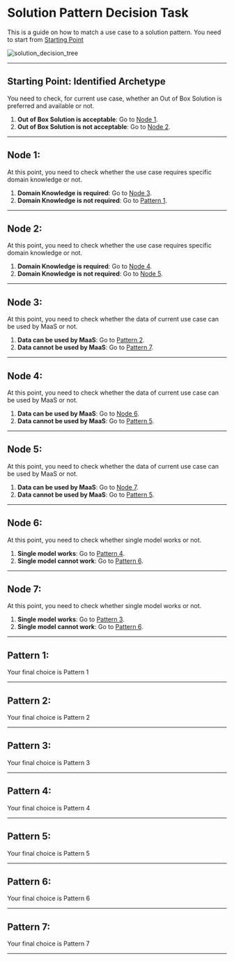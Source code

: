 # Solution Pattern Decision Task

This is a guide on how to match a use case to a solution pattern. You need to start from [Starting Point](#starting-point-identified-Archetype)


![solution_decision_tree](https://github.com/user-attachments/assets/cf94c490-2146-4951-aac3-d33184f82736)

---


## Starting Point: Identified Archetype

You need to check, for current use case, whether an Out of Box Solution is preferred and available or not.

1. **Out of Box Solution is acceptable**: Go to [Node 1](#node-1).
2. **Out of Box Solution is not acceptable**: Go to [Node 2](#node-2).

---

## Node 1: 

At this point, you need to check whether the use case requires specific domain knowledge or not.

1. **Domain Knowledge is required**: Go to [Node 3](#node-3).
2. **Domain Knowledge is not required**: Go to [Pattern 1](#pattern-1).

---

## Node 2: 

At this point, you need to check whether the use case requires specific domain knowledge or not.

1. **Domain Knowledge is required**: Go to [Node 4](#node-4).
2. **Domain Knowledge is not required**: Go to [Node 5](#node-5).

---

## Node 3: 

At this point, you need to check whether the data of current use case can be used by MaaS or not.

1. **Data can be used by MaaS**: Go to [Pattern 2](#pattern-2).
2. **Data cannot be used by MaaS**: Go to [Pattern 7](#pattern-7).

---

## Node 4: 

At this point, you need to check whether the data of current use case can be used by MaaS or not.

1. **Data can be used by MaaS**: Go to [Node 6](#node-6).
2. **Data cannot be used by MaaS**: Go to [Pattern 5](#pattern-5).

---

## Node 5: 

At this point, you need to check whether the data of current use case can be used by MaaS or not.

1. **Data can be used by MaaS**: Go to [Node 7](#node-7).
2. **Data cannot be used by MaaS**: Go to [Pattern 5](#pattern-5).

---

## Node 6: 

At this point, you need to check whether single model works or not.

1. **Single model works**: Go to [Pattern 4](#pattern-4).
2. **Single model cannot work**: Go to [Pattern 6](#pattern-6).

---

## Node 7: 

At this point, you need to check whether single model works or not.

1. **Single model works**: Go to [Pattern 3](#pattern-3).
2. **Single model cannot work**: Go to [Pattern 6](#pattern-6).

---

## Pattern 1: 

Your final choice is Pattern 1

---

## Pattern 2: 

Your final choice is Pattern 2

---

## Pattern 3: 

Your final choice is Pattern 3

---

## Pattern 4: 

Your final choice is Pattern 4

---

## Pattern 5: 

Your final choice is Pattern 5

---

## Pattern 6: 

Your final choice is Pattern 6

---

## Pattern 7: 

Your final choice is Pattern 7

---
